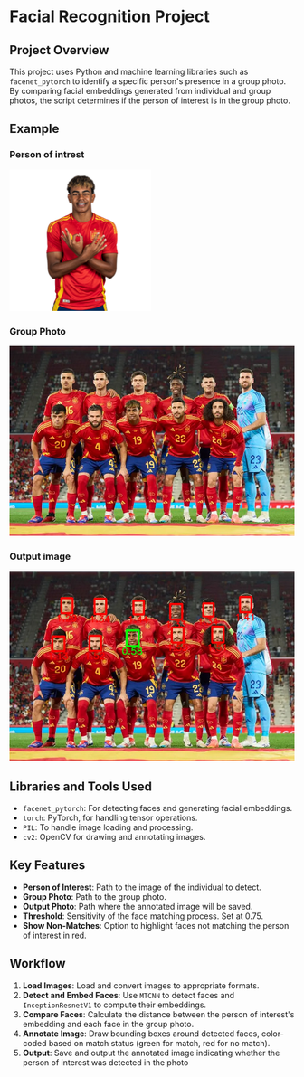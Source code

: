 # Facial Recognition Project

## Project Overview
This project uses Python and machine learning libraries such as `facenet_pytorch` to identify a specific person's presence in a group photo. By comparing facial embeddings generated from individual and group photos, the script determines if the person of interest is in the group photo.

## Example 

### Person of intrest
<img src="ressurser/yamal.png" alt="Person of interest" width="250" height="250">



### Group Photo
![Group photo](ressurser/spain.webp)

### Output image
![Outputimage](outputImage.jpeg)

## Libraries and Tools Used
- `facenet_pytorch`: For detecting faces and generating facial embeddings.
- `torch`: PyTorch, for handling tensor operations.
- `PIL`: To handle image loading and processing.
- `cv2`: OpenCV for drawing and annotating images.

## Key Features
- **Person of Interest**: Path to the image of the individual to detect.
- **Group Photo**: Path to the group photo.
- **Output Photo**: Path where the annotated image will be saved.
- **Threshold**: Sensitivity of the face matching process. Set at 0.75.
- **Show Non-Matches**: Option to highlight faces not matching the person of interest in red.

## Workflow
1. **Load Images**: Load and convert images to appropriate formats.
2. **Detect and Embed Faces**: Use `MTCNN` to detect faces and `InceptionResnetV1` to compute their embeddings.
3. **Compare Faces**: Calculate the distance between the person of interest's embedding and each face in the group photo.
4. **Annotate Image**: Draw bounding boxes around detected faces, color-coded based on match status (green for match, red for no match).
5. **Output**: Save and output the annotated image indicating whether the person of interest was detected in the photo
